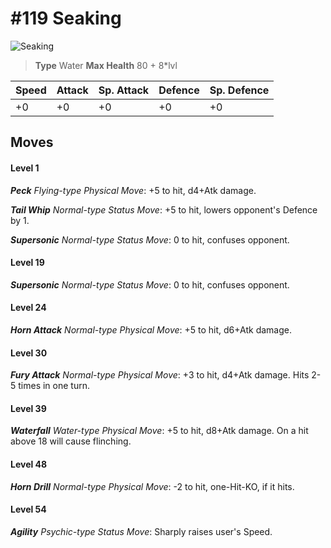 # #119 Seaking


![Seaking](https://img.pokemondb.net/sprites/home/normal/1x/seaking.png)

> **Type** Water
> **Max Health** 80 + 8\*lvl

| Speed | Attack | Sp. Attack | Defence | Sp. Defence |
| ----- | ------ | ---------- | ------- | ----------- |
| +0 | +0 | +0 | +0 | +0 |

## Moves
#### Level 1

***Peck** Flying-type Physical Move*: +5 to hit, d4+Atk damage. 

***Tail Whip** Normal-type Status Move*: +5 to hit, lowers opponent's Defence by 1.

***Supersonic** Normal-type Status Move*: 0 to hit, confuses opponent.
#### Level 19

***Supersonic** Normal-type Status Move*: 0 to hit, confuses opponent.
#### Level 24

***Horn Attack** Normal-type Physical Move*: +5 to hit, d6+Atk damage. 
#### Level 30

***Fury Attack** Normal-type Physical Move*: +3 to hit, d4+Atk damage. Hits 2-5 times in one turn.
#### Level 39

***Waterfall** Water-type Physical Move*: +5 to hit, d8+Atk damage. On a hit above 18 will cause flinching.
#### Level 48

***Horn Drill** Normal-type Physical Move*: -2 to hit, one-Hit-KO, if it hits.
#### Level 54

***Agility** Psychic-type Status Move*: Sharply raises user's Speed.

